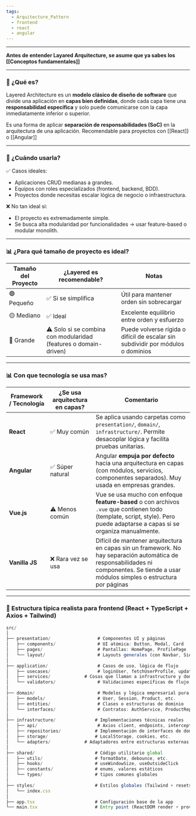 ```yaml
---
tags:
  - Arquitecture_Pattern
  - frontend
  - react
  - angular
---
```

---

**Antes de entender Layared Arquitecture, se asume que ya sabes los [[Conceptos fundamentales]]**

---
### 📌 ¿Qué es?

Layered Architecture es un **modelo clásico de diseño de software** que divide una aplicación en **capas bien definidas**, donde cada capa tiene una **responsabilidad específica** y solo puede comunicarse con la capa inmediatamente inferior o superior.

Es una forma de aplicar **separación de responsabilidades (SoC)** en la arquitectura de una aplicación. Recomendable para proyectos con [[React]] o [[Angular]]

---
### 🧭 ¿Cuándo usarla?

✅ Casos ideales:
-  Aplicaciones CRUD medianas a grandes.
-  Equipos con roles especializados (frontend, backend, BDD).
-  Proyectos donde necesitas escalar lógica de negocio o infraestructura.
    

❌ No tan ideal si:
- El proyecto es extremadamente simple.
- Se busca alta modularidad por funcionalidades → usar feature-based o modular monolith.

---
### 📊 ¿Para qué tamaño de proyecto es ideal?

| Tamaño del Proyecto | ¿Layered es recomendable?                                        | Notas                                                                            |
| ------------------- | ---------------------------------------------------------------- | -------------------------------------------------------------------------------- |
| 🟢 Pequeño          | ✅ Si se simplifica                                               | Útil para mantener orden sin sobrecargar                                         |
| 🟡 Mediano          | ✅ Ideal                                                          | Excelente equilibrio entre orden y esfuerzo                                      |
| 🔴 Grande           | ⚠️ Solo si se combina con modularidad (features o domain-driven) | Puede volverse rígida o difícil de escalar sin subdividir por módulos o dominios |


---
### 📊 Con que tecnología se usa mas?

| Framework / Tecnología | ¿Se usa arquitectura en capas? | Comentario                                                                                                                                                                              |
| ---------------------- | ------------------------------ | --------------------------------------------------------------------------------------------------------------------------------------------------------------------------------------- |
| **React**              | ✅ Muy común                    | Se aplica usando carpetas como `presentation/`, `domain/`, `infrastructure/`. Permite desacoplar lógica y facilita pruebas unitarias.                                                   |
| **Angular**            | ✅ Súper natural                | Angular **empuja por defecto** hacia una arquitectura en capas (con módulos, servicios, componentes separados). Muy usada en empresas grandes.                                          |
| **Vue.js**             | ⚠️ Menos común                 | Vue se usa mucho con enfoque **feature-based** o con archivos `.vue` que contienen todo (template, script, style). Pero puede adaptarse a capas si se organiza manualmente.             |
| **Vanilla JS**         | ❌ Rara vez se usa              | Difícil de mantener arquitectura en capas sin un framework. No hay separación automática de responsabilidades ni componentes. Se tiende a usar módulos simples o estructura por páginas |

---

### 🧱 Estructura típica realista para frontend (React + TypeScript + Axios + Tailwind)

```ts
src/
│
├── presentation/                  # Componentes UI y páginas
│   ├── components/                # UI atómica: Button, Modal, Card
│   ├── pages/                     # Pantallas: HomePage, ProfilePage
│   └── layout/                    # Layouts generales (con Navbar, Sidebar)
│
├── application/                   # Casos de uso, lógica de flujo
│   ├── usecases/                  # loginUser, fetchUserProfile, updateSettings
│   ├── services/             # Cosas que llaman a infrastructure y domain
│   └── validators/                # Validaciones específicas de flujo
│
├── domain/                        # Modelos y lógica empresarial pura
│   ├── models/                    # User, Session, Product, etc.
│   ├── entities/                  # Clases o estructuras de dominio
│   └── interfaces/                # Contratos: AuthService, ProductRepository
│
├── infrastructure/               # Implementaciones técnicas reales
│   ├── api/                       # Axios client, endpoints, interceptors
│   ├── repositories/             # Implementación de interfaces de domain
│   ├── storage/                  # LocalStorage, cookies, etc.
│   └── adapters/             # Adaptadores entre estructuras externas y dominio
│
├── shared/                       # Código utilitario global
│   ├── utils/                    # formatDate, debounce, etc.
│   ├── hooks/                    # useWindowSize, useOutsideClick
│   ├── constants/                # enums, valores estáticos
│   └── types/                    # tipos comunes globales
│
├── styles/                       # Estilos globales (Tailwind + resets)
│   └── index.css
│
├── app.tsx                       # Configuración base de la app
└── main.tsx                      # Entry point (ReactDOM render + providers)

```
